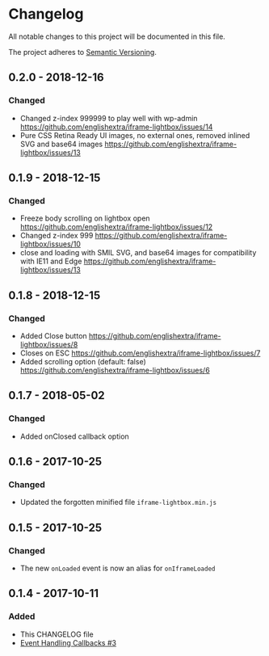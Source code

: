 # Changelog
All notable changes to this project will be documented in this file.

The project adheres to [Semantic Versioning](http://semver.org/spec/v2.0.0.html).

## 0.2.0 - 2018-12-16
### Changed
- Changed z-index 999999 to play well with wp-admin https://github.com/englishextra/iframe-lightbox/issues/14
- Pure CSS Retina Ready UI images, no external ones, removed inlined SVG and base64 images https://github.com/englishextra/iframe-lightbox/issues/13

## 0.1.9 - 2018-12-15
### Changed
- Freeze body scrolling on lightbox open https://github.com/englishextra/iframe-lightbox/issues/12
- Changed z-index 999 https://github.com/englishextra/iframe-lightbox/issues/10
- close and loading with SMIL SVG, and base64 images for compatibility with IE11 and Edge https://github.com/englishextra/iframe-lightbox/issues/13

## 0.1.8 - 2018-12-15
### Changed
- Added Close button https://github.com/englishextra/iframe-lightbox/issues/8
- Closes on ESC https://github.com/englishextra/iframe-lightbox/issues/7
- Added scrolling option (default: false) https://github.com/englishextra/iframe-lightbox/issues/6

## 0.1.7 - 2018-05-02
### Changed
- Added onClosed callback option

## 0.1.6 - 2017-10-25
### Changed
- Updated the forgotten minified file `iframe-lightbox.min.js`

## 0.1.5 - 2017-10-25
### Changed
- The new `onLoaded` event is now an alias for `onIframeLoaded`

## 0.1.4 - 2017-10-11
### Added
- This CHANGELOG file
- [Event Handling Callbacks #3](https://github.com/englishextra/iframe-lightbox/pull/3)